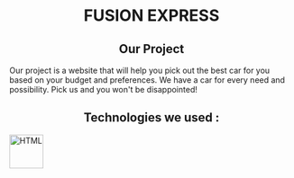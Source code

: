 <h1 align="center"> FUSION EXPRESS </h1>

<h2 align="center"> Our Project </h2>
Our project is a website that will help you pick out the best car for you based on your budget and preferences. We have a car for every need and possibility. Pick us and you won't be disappointed!

<h2 align="center"> Technologies we used : </h2>
<img src="https://www.vhv.rs/dpng/d/486-4866189_html-css-logo-png-transparent-png.png" alt="HTML" height="60">
